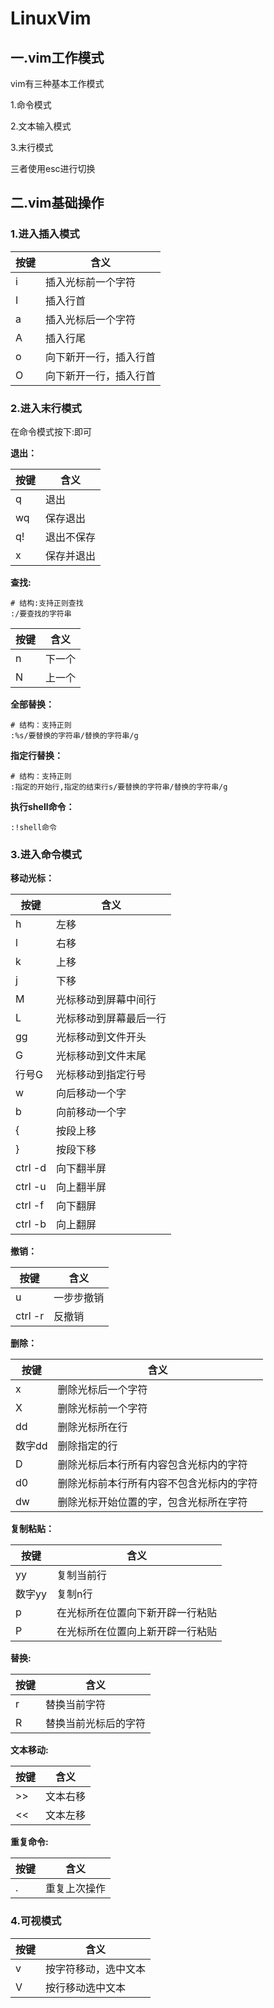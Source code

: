# LinuxVim

## 一.vim工作模式

vim有三种基本工作模式

1.命令模式

2.文本输入模式

3.末行模式

三者使用esc进行切换

## 二.vim基础操作

### 1.进入插入模式

| 按键 | 含义                   |
| ---- | ---------------------- |
| i    | 插入光标前一个字符     |
| I    | 插入行首               |
| a    | 插入光标后一个字符     |
| A    | 插入行尾               |
| o    | 向下新开一行，插入行首 |
| O    | 向下新开一行，插入行首 |

### 2.进入末行模式

在命令模式按下:即可

**退出：**

| 按键 | 含义       |
| ---- | ---------- |
| q    | 退出       |
| wq   | 保存退出   |
| q!   | 退出不保存 |
| x    | 保存并退出 |

**查找:**

```shell
# 结构:支持正则查找
:/要查找的字符串
```

| 按键 | 含义   |
| ---- | ------ |
| n    | 下一个 |
| N    | 上一个 |

**全部替换：**

```shell
# 结构：支持正则
:%s/要替换的字符串/替换的字符串/g
```

**指定行替换：**

```shell
# 结构：支持正则
:指定的开始行,指定的结束行s/要替换的字符串/替换的字符串/g
```

**执行shell命令：**

```shell
:!shell命令
```

### 3.进入命令模式

**移动光标：**

| 按键    | 含义                   |
| ------- | ---------------------- |
| h       | 左移                   |
| l       | 右移                   |
| k       | 上移                   |
| j       | 下移                   |
| M       | 光标移动到屏幕中间行   |
| L       | 光标移动到屏幕最后一行 |
| gg      | 光标移动到文件开头     |
| G       | 光标移动到文件末尾     |
| 行号G   | 光标移动到指定行号     |
| w       | 向后移动一个字         |
| b       | 向前移动一个字         |
| {       | 按段上移               |
| }       | 按段下移               |
| ctrl -d | 向下翻半屏             |
| ctrl -u | 向上翻半屏             |
| ctrl -f | 向下翻屏               |
| ctrl -b | 向上翻屏               |

**撤销：**

| 按键    | 含义       |
| ------- | ---------- |
| u       | 一步步撤销 |
| ctrl -r | 反撤销     |

**删除：**

| 按键   | 含义                                     |
| ------ | ---------------------------------------- |
| x      | 删除光标后一个字符                       |
| X      | 删除光标前一个字符                       |
| dd     | 删除光标所在行                           |
| 数字dd | 删除指定的行                             |
| D      | 删除光标后本行所有内容包含光标内的字符   |
| d0     | 删除光标前本行所有内容不包含光标内的字符 |
| dw     | 删除光标开始位置的字，包含光标所在字符   |

**复制粘贴：**

| 按键   | 含义                             |
| ------ | -------------------------------- |
| yy     | 复制当前行                       |
| 数字yy | 复制n行                          |
| p      | 在光标所在位置向下新开辟一行粘贴 |
| P      | 在光标所在位置向上新开辟一行粘贴 |

**替换:**

| 按键 | 含义                 |
| ---- | -------------------- |
| r    | 替换当前字符         |
| R    | 替换当前光标后的字符 |

**文本移动:**

| 按键 | 含义     |
| ---- | -------- |
| >>   | 文本右移 |
| <<   | 文本左移 |

**重复命令:**

| 按键 | 含义         |
| ---- | ------------ |
| .    | 重复上次操作 |

### 4.可视模式

| 按键 | 含义                 |
| ---- | -------------------- |
| v    | 按字符移动，选中文本 |
| V    | 按行移动选中文本     |


